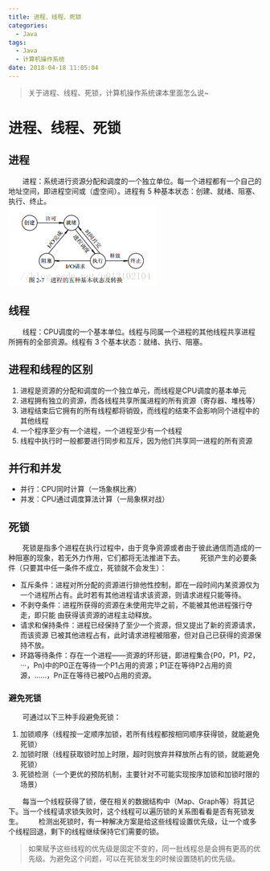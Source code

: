 ```yaml
---
title: 进程、线程、死锁
categories: 
  - Java
tags:
  - Java
  - 计算机操作系统
date: 2018-04-18 11:05:04
---
```


> 关于进程、线程、死锁，计算机操作系统课本里面怎么说~

<!-- more -->
# 进程、线程、死锁
## 进程
&emsp;&emsp;进程：系统进行资源分配和调度的一个独立单位。每一个进程都有一个自己的地址空间，即进程空间或（虚空间）。进程有 5 种基本状态：创建、就绪、阻塞、执行、终止。
&emsp;&emsp;&emsp;&emsp;&emsp;&emsp;&emsp;&emsp;&emsp;&emsp;![进程状态转换图](https://raw.githubusercontent.com/chung567115/chung567115.github.io/hexo-blog/blog-img/18-1.png)

## 线程
&emsp;&emsp;线程：CPU调度的一个基本单位。线程与同属一个进程的其他线程共享进程所拥有的全部资源。线程有 3 个基本状态：就绪、执行、阻塞。

## 进程和线程的区别
1. 进程是资源的分配和调度的一个独立单元，而线程是CPU调度的基本单元
2. 进程拥有独立的资源，而各线程共享所属进程的所有资源（寄存器、堆栈等）
3. 进程结束后它拥有的所有线程都将销毁，而线程的结束不会影响同个进程中的其他线程
4. 一个程序至少有一个进程，一个进程至少有一个线程
5. 线程中执行时一般都要进行同步和互斥，因为他们共享同一进程的所有资源

## 并行和并发
- 并行：CPU同时计算（一场象棋比赛）
- 并发：CPU通过调度算法计算（一局象棋对战）

## 死锁
&emsp;&emsp;死锁是指多个进程在执行过程中，由于竞争资源或者由于彼此通信而造成的一种阻塞的现象，若无外力作用，它们都将无法推进下去。
&emsp;&emsp;死锁产生的必要条件（只要其中任一条件不成立，死锁就不会发生）：

- 互斥条件：进程对所分配的资源进行排他性控制，即在一段时间内某资源仅为一个进程所占有。此时若有其他进程请求该资源，则请求进程只能等待。
- 不剥夺条件：进程所获得的资源在未使用完毕之前，不能被其他进程强行夺走，即只能 由获得该资源的进程主动释放。
- 请求和保持条件：进程已经保持了至少一个资源，但又提出了新的资源请求，而该资源 已被其他进程占有，此时请求进程被阻塞，但对自己已获得的资源保持不放。
- 环路等待条件：存在一个进程——资源的环形链，即进程集合{P0，P1，P2，···，Pn}中的P0正在等待一个P1占用的资源；P1正在等待P2占用的资源，……，Pn正在等待已被P0占用的资源。

### 避免死锁
&emsp;&emsp;可通过以下三种手段避免死锁：
1. 加锁顺序（线程按一定顺序加锁，若所有线程都按相同顺序获得锁，就能避免死锁）
2. 加锁时限（线程获取锁时加上时限，超时则放弃并释放所占有的锁，就能避免死锁）
3. 死锁检测（一个更优的预防机制，主要针对不可能实现按序加锁和加锁时限的场景）

&emsp;&emsp;每当一个线程获得了锁，便在相关的数据结构中（Map、Graph等）将其记下。当一个线程请求锁失败时，这个线程可以遍历锁的关系图看看是否有死锁发生。
&emsp;&emsp;检测出死锁时，有一种解决方案是给这些线程设置优先级，让一个或多个线程回退，剩下的线程继续保持它们需要的锁。
> 如果赋予这些线程的优先级是固定不变的，同一批线程总是会拥有更高的优先级。为避免这个问题，可以在死锁发生的时候设置随机的优先级。
